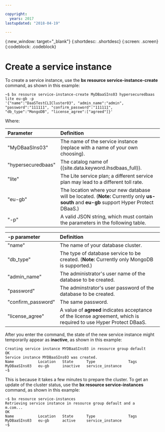 ```yaml
---

copyright:
  years: 2017
lastupdated: "2018-04-19"

---
```


{:new_window: target="_blank"}
{:shortdesc: .shortdesc}
{:screen: .screen}
{:codeblock: .codeblock}


# Create a service instance

To create a service instance, use the **bx resource service-instance-create** command, as shown in this example:

<pre><code class="hljs">~$ bx resource service-instance-create MyDBaaSIns03 hypersecuredbaas lite eu-gb -p
'{"name":"DaaSTestCLICluster03", "admin_name":"admin", "password":"111111", "confirm_password":"111111",
"db_type":"MongoDB", "license_agree":["agreed"]}'
</code></pre>

Where:

| Parameter        |  Definition                                                    |
| :--------------- |  :------------------------------------------------------------- |
| "MyDBaaSIns03"   |  The name of the service instance (replace with a name of your own choosing). | 
| "hypersecuredbaas" | The catalog name of {{site.data.keyword.ihsdbaas_full}}. |
| "lite"             | The Lite service plan; a different service plan may lead to a different toll rate. |
| "eu-gb"            | The location where your new database will be located. (**Note:** Currently only **us-south** and **eu-gb** support Hyper Protect DBaaS.) |
| "-p"               | A valid JSON string, which must contain the parameters in the following table. |


| -p parameter       | Definition |
| :--------------- |  :------------------------------------------------------------- |
| "name"             | The name of your database cluster. |
| "db_type"          | The type of database service to be created. (**Note:** Currently only MongoDB is supported.) |
| "admin_name"       | The administrator's user name of the database to be created. |
| "password"         | The adminstrator's user password of the database to be created. |
| "confirm_password" | The same password. |
| "license_agree"    | A value of **agreed** indicates acceptance of the license agreement, which is required to use Hyper Protect DBaaS. |


After you enter the command, the state of the new service instance might temporarily appear as **inactive**, as shown in this example:

<pre><code class="hljs">Creating service instance MYDBaaSIns03 in resource group default
OK
Service instance MYDBaaSIns03 was created.
Name           Location   State      Type               Tags
MyDBaaSIns03   eu-gb      inactive   service_instance
~$
</code></pre>

This is because it takes a few minutes to prepare the cluster. 
To get an update of the cluster status, use the **bx resource service-instances** command, as shown in this example:

<pre><code class="hljs">~$ bx resource service-instances
Retrieving service instance in resource group default and a
m.com...
OK
Name           Location   State      Type               Tags
MyDBaaSIns03   eu-gb      active     service_instance
~$
</code></pre>




